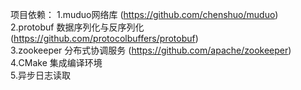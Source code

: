 项目依赖：
1.muduo网络库 (https://github.com/chenshuo/muduo)  
2.protobuf 数据序列化与反序列化 (https://github.com/protocolbuffers/protobuf)  
3.zookeeper 分布式协调服务 (https://github.com/apache/zookeeper)  
4.CMake 集成编译环境  
5.异步日志读取  

